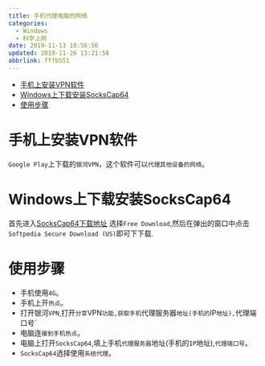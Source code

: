 ```yaml
---
title: 手机代理电脑的网络
categories: 
  - Windows
  - 科学上网
date: 2019-11-13 10:56:56
updated: 2019-11-26 13:21:58
abbrlink: fffb551
---
```

<div id='my_toc'>

- [手机上安装VPN软件](/blog/fffb551/#手机上安装VPN软件)
- [Windows上下载安装SocksCap64](/blog/fffb551/#Windows上下载安装SocksCap64)
- [使用步骤](/blog/fffb551/#使用步骤)

</div>
<!--more-->
<script>if (navigator.platform.search('arm')==-1){document.getElementById('my_toc').style.display = 'none';}</script>

<!--end-->
# 手机上安装VPN软件 #
`Google Play`上下载的`银河VPN`，这个软件可以`代理其他设备的网络`。

# Windows上下载安装SocksCap64 #
首先进入[SocksCap64下载地址](https://www.softpedia.com/get/Security/Security-Related/SocksCap64.shtml)
选择`Free Download`,然后在弹出的窗口中点击`Softpedia Secure Download (US)`即可下下载.

# 使用步骤 #
- 手机使用`4G`。
- 手机上开`热点`。
- 打开银河`VPN`,打开`分享`VPN`功能,获取手机`代理服务器`地址(手机的`IP`地址),`代理端口号`
- 电脑连`接到手机热点`。
- 电脑上打开`SocksCap64`,填上手机`代理服务器`地址(手机的`IP`地址),`代理端口号`。
- `SocksCap64`选择使用`系统代理`。

